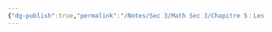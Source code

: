 ```yaml
---
{"dg-publish":true,"permalink":"/Notes/Sec 3/Math Sec 3/Chapitre 5：Les Fonctions/Section 5.1： La relation linéaire entre deux variables/A) Variable dépendante et variable indépendante/"}
---
```



